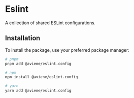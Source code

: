 # Eslint

A collection of shared ESLint configurations.

## Installation

To install the package, use your preferred package manager:

```bash
# pnpm
pnpm add @aviene/eslint.config

# npm
npm install @aviene/eslint.config

# yarn
yarn add @aviene/eslint.config
```
